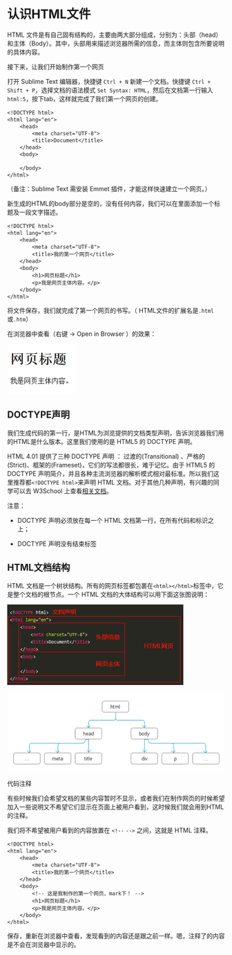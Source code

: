 # 认识HTML文件

HTML 文件是有自己固有结构的，主要由两大部分组成，分别为：头部（head）和主体（Body）。其中，头部用来描述浏览器所需的信息，而主体则包含所要说明的具体内容。

接下来，让我们开始制作第一个网页

打开 Sublime Text 编辑器，快捷键 `Ctrl + N` 新建一个文档。快捷键 `Ctrl + Shift + P`，选择文档的语法模式 `Set Syntax: HTML`，然后在文档第一行输入`html:5`，按下tab，这样就完成了我们第一个网页的创建。

```
<!DOCTYPE html>
<html lang="en">
    <head>
        <meta charset="UTF-8">
        <title>Document</title>
    </head>
    <body>

    </body>
</html>
```

（备注：Sublime Text 需安装 Emmet 插件，才能这样快速建立一个网页。）

新生成的HTML的body部分是空的，没有任何内容，我们可以在里面添加一个标题及一段文字描述。

```
<!DOCTYPE html>
<html lang="en">
    <head>
        <meta charset="UTF-8">
        <title>我的第一个网页</title>
    </head>
    <body>
        <h1>网页标题</h1>
        <p>我是网页主体内容。</p>
    </body>
</html>
```

将文件保存，我们就完成了第一个网页的书写。（ HTML文件的扩展名是`.html`或`.htm`）

在浏览器中查看（右键 -&gt; Open in Browser ）的效果：

![](/assets/html3.png)

## DOCTYPE声明

我们生成代码的第一行，是HTML为浏览提供的文档类型声明，告诉浏览器我们用的HTML是什么版本。这里我们使用的是 HTML5 的  DOCTYPE 声明。

HTML 4.01 提供了三种 DOCTYPE 声明 ： 过渡的\(Transitional\) 、严格的\(Strict\)、框架的\(Frameset\)，它们的写法都很长，难于记忆。由于 HTML5 的 DOCTYPE 声明简介，并且各种主流浏览器的解析模式相对最标准。所以我们这里推荐都`<!DOCTYPE html>`来声明 HTML 文档。对于其他几种声明，有兴趣的同学可以去 W3School 上查看[相关文档](http://www.w3school.com.cn/tags/tag_doctype.asp "HTML <!DOCTYPE> 标签")。

注意：

* DOCTYPE 声明必须放在每一个 HTML 文档第一行，在所有代码和标识之上；

* DOCTYPE 声明没有结束标签


## HTML文档结构

HTML 文档是一个树状结构。所有的网页标签都包裹在`<html></html>`标签中，它是整个文档的根节点。一个 HTML 文档的大体结构可以用下面这张图说明：

![](/assets/html2.png)

![](/assets/html.png)

代码注释

有些时候我们会希望文档的某些内容暂时不显示，或者我们在制作网页的时候希望加入一些说明又不希望它们显示在页面上被用户看到，这时候我们就会用到HTML的注释。

我们将不希望被用户看到的内容放置在 `<!--` `-->` 之间，这就是 HTML 注释。

```
<!DOCTYPE html>
<html lang="en">
    <head>
        <meta charset="UTF-8">
        <title>我的第一个网页</title>
    </head>
    <body>
        <!-- 这是我制作的第一个网页，mark下！ -->
        <h1>网页标题</h1>
        <p>我是网页主体内容。</p>
    </body>
</html>
```

保存，重新在浏览器中查看，发现看到的内容还是跟之前一样。嗯，注释了的内容是不会在浏览器中显示的。

